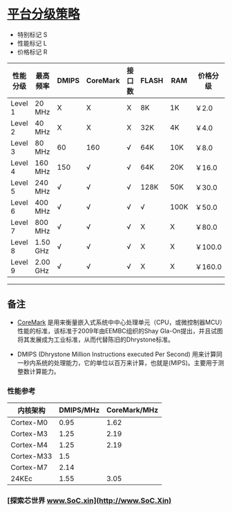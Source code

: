 ﻿# [平台分级策略](https://github.com/SoCXin/Level)

* 特别标记 S
* 性能标记 L
* 价格标记 R


| 性能分级 | 最高频率 | DMIPS | CoreMark | 接口数 | FLASH | RAM | 价格分级 |
| ------- | -------- | ---- | --------- | ----- | ----- | ---- | ------ |
| Level 1 | 20 MHz   | X    | X         | X   |   8K |    1K |   ￥2.0 |
| Level 2 | 40 MHz   | X    | X         | X   |  32K |    4K |   ￥4.0 |
| Level 3 | 80 MHz   | 60   | 160       | √   |  64K |   10K |   ￥8.0 |
| Level 4 | 160 MHz  | 150  | √         | √   |  64K |   20K |  ￥16.0 |
| Level 5 | 240 MHz  | √    | √         | √   | 128K |   50K |  ￥30.0 |
| Level 6 | 400 MHz  | √    | √         | √   |  √   |  100K |  ￥50.0 |
| Level 7 | 800 MHz  | √    | √         | √   |  X   |    X  |  ￥80.0 |
| Level 8 | 1.50 GHz | √    | √         | √   |  X   |    X  | ￥100.0 |
| Level 9 | 2.00 GHz | √    | √         | √   |  X   |    X  | ￥160.0 |


---

## 备注

* [CoreMark](https://www.eembc.org/coremark/index.php) 是用来衡量嵌入式系统中中心处理单元（CPU，或微控制器MCU）性能的标准，该标准于2009年由EEMBC组织的Shay Gla-On提出，并且试图将其发展成为工业标准，从而代替陈旧的Dhrystone标准。

* DMIPS (Dhrystone Million Instructions executed Per Second) 用来计算同一秒内系统的处理能力，它的单位以百万来计算，也就是(MIPS)。主要用于测整数计算能力。

### 性能参考

|  内核架构  | DMIPS/MHz | CoreMark/MHz |
| --------- | --------- | ------------ |
| Cortex-M0 |   0.95    |       1.62  |
| Cortex-M3 |   1.25    |     2.19    |
| Cortex-M4 |   1.25    |     2.19    |
| Cortex-M33 |   1.5    |         |
| Cortex-M7 |   2.14    |         |
| 24KEc |   1.55    |     3.05    |

### [探索芯世界 www.SoC.xin](http://www.SoC.Xin)
